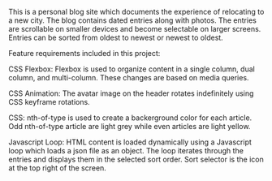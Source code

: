 This is a personal blog site which documents the experience of relocating to a new city. The blog contains dated entries along with photos. The entries are scrollable on smaller devices and become selectable on larger screens. Entries can be sorted from oldest to newest or newest to oldest.

Feature requirements included in this project:

CSS Flexbox: Flexbox is used to organize content in a single column, dual column, and multi-column. These changes are based on media queries.

CSS Animation: The avatar image on the header rotates indefinitely using CSS keyframe rotations.

CSS: nth-of-type is used to create a backerground color for each article. Odd nth-of-type article are light grey while even articles are light yellow.
 
Javascript Loop: HTML content is loaded dynamically using a Javascript loop which loads a json file as an object. The loop iterates through the entries and displays them in the selected sort order. Sort selector is the icon at the top right of the screen.

